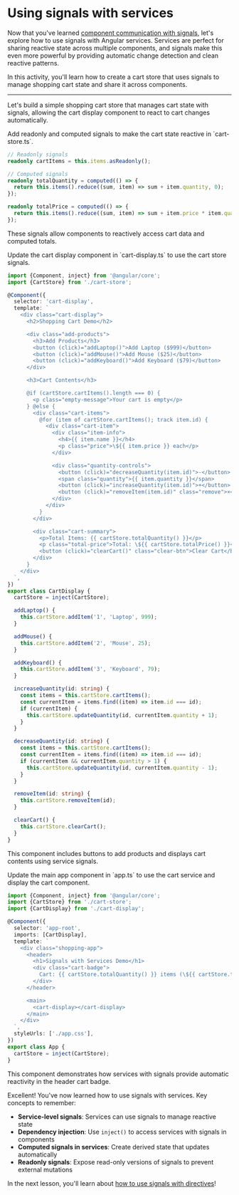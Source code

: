 # Using signals with services

Now that you've learned [component communication with signals](/tutorials/signals/5-component-communication-with-signals), let's explore how to use signals with Angular services. Services are perfect for sharing reactive state across multiple components, and signals make this even more powerful by providing automatic change detection and clean reactive patterns.

In this activity, you'll learn how to create a cart store that uses signals to manage shopping cart state and share it across components.

<hr />

Let's build a simple shopping cart store that manages cart state with signals, allowing the cart display component to react to cart changes automatically.

<docs-workflow>

<docs-step title="Add cart store signals">
Add readonly and computed signals to make the cart state reactive in `cart-store.ts`.

```ts
// Readonly signals
readonly cartItems = this.items.asReadonly();

// Computed signals
readonly totalQuantity = computed(() => {
  return this.items().reduce((sum, item) => sum + item.quantity, 0);
});

readonly totalPrice = computed(() => {
  return this.items().reduce((sum, item) => sum + item.price * item.quantity, 0);
});
```

These signals allow components to reactively access cart data and computed totals.
</docs-step>

<docs-step title="Update the cart display component">
Update the cart display component in `cart-display.ts` to use the cart store signals.

```ts
import {Component, inject} from '@angular/core';
import {CartStore} from './cart-store';

@Component({
  selector: 'cart-display',
  template: `
    <div class="cart-display">
      <h2>Shopping Cart Demo</h2>

      <div class="add-products">
        <h3>Add Products</h3>
        <button (click)="addLaptop()">Add Laptop ($999)</button>
        <button (click)="addMouse()">Add Mouse ($25)</button>
        <button (click)="addKeyboard()">Add Keyboard ($79)</button>
      </div>

      <h3>Cart Contents</h3>

      @if (cartStore.cartItems().length === 0) {
        <p class="empty-message">Your cart is empty</p>
      } @else {
        <div class="cart-items">
          @for (item of cartStore.cartItems(); track item.id) {
            <div class="cart-item">
              <div class="item-info">
                <h4>{{ item.name }}</h4>
                <p class="price">\${{ item.price }} each</p>
              </div>

              <div class="quantity-controls">
                <button (click)="decreaseQuantity(item.id)">-</button>
                <span class="quantity">{{ item.quantity }}</span>
                <button (click)="increaseQuantity(item.id)">+</button>
                <button (click)="removeItem(item.id)" class="remove">×</button>
              </div>
            </div>
          }
        </div>

        <div class="cart-summary">
          <p>Total Items: {{ cartStore.totalQuantity() }}</p>
          <p class="total-price">Total: \${{ cartStore.totalPrice() }}</p>
          <button (click)="clearCart()" class="clear-btn">Clear Cart</button>
        </div>
      }
    </div>
  `,
})
export class CartDisplay {
  cartStore = inject(CartStore);

  addLaptop() {
    this.cartStore.addItem('1', 'Laptop', 999);
  }

  addMouse() {
    this.cartStore.addItem('2', 'Mouse', 25);
  }

  addKeyboard() {
    this.cartStore.addItem('3', 'Keyboard', 79);
  }

  increaseQuantity(id: string) {
    const items = this.cartStore.cartItems();
    const currentItem = items.find((item) => item.id === id);
    if (currentItem) {
      this.cartStore.updateQuantity(id, currentItem.quantity + 1);
    }
  }

  decreaseQuantity(id: string) {
    const items = this.cartStore.cartItems();
    const currentItem = items.find((item) => item.id === id);
    if (currentItem && currentItem.quantity > 1) {
      this.cartStore.updateQuantity(id, currentItem.quantity - 1);
    }
  }

  removeItem(id: string) {
    this.cartStore.removeItem(id);
  }

  clearCart() {
    this.cartStore.clearCart();
  }
}
```

This component includes buttons to add products and displays cart contents using service signals.
</docs-step>

<docs-step title="Update the main app component">
Update the main app component in `app.ts` to use the cart service and display the cart component.

```ts
import {Component, inject} from '@angular/core';
import {CartStore} from './cart-store';
import {CartDisplay} from './cart-display';

@Component({
  selector: 'app-root',
  imports: [CartDisplay],
  template: `
    <div class="shopping-app">
      <header>
        <h1>Signals with Services Demo</h1>
        <div class="cart-badge">
          Cart: {{ cartStore.totalQuantity() }} items (\${{ cartStore.totalPrice() }})
        </div>
      </header>

      <main>
        <cart-display></cart-display>
      </main>
    </div>
  `,
  styleUrls: ['./app.css'],
})
export class App {
  cartStore = inject(CartStore);
}
```

This component demonstrates how services with signals provide automatic reactivity in the header cart badge.
</docs-step>

</docs-workflow>

Excellent! You've now learned how to use signals with services. Key concepts to remember:

- **Service-level signals**: Services can use signals to manage reactive state
- **Dependency injection**: Use `inject()` to access services with signals in components
- **Computed signals in services**: Create derived state that updates automatically
- **Readonly signals**: Expose read-only versions of signals to prevent external mutations

In the next lesson, you'll learn about [how to use signals with directives](/tutorials/signals/7-using-signals-with-directives)!
